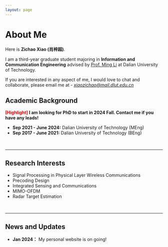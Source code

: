 ```yaml
---
layout: page
---
```


# About Me

Here is **Zichao Xiao (肖梓超)**.

I am a third-year graduate student majoring in **Information and Communication Engineering** advised by [Prof. Ming Li](https://www.minglabdut.com/index.html) at Dalian University of Technology. 



If you are interested in any aspect of me, I would love to chat and collaborate, please email me at - *xiaozichao@mail.dlut.edu.cn*

## Academic Background

**<font color='red'>[Highlight]</font> I am looking for PhD to start in 2024 Fall. Contact me if you have any leads!**

- **Sep 2021 - June 2024:** Dalian University of Technology (MEng)
- **Sep 2017 - June 2021:** Dalian University of Technology (BEng)

<br>

---

## Research Interests

- Signal Processing in Physical Layer Wireless Communications
- Precoding Design
- Integrated Sensing and Communications
- MIMO-OFDM
- Radar Target Estimation

<br>

---

## News and Updates

- **Jan 2024：** My personal website is on going!

<br>

